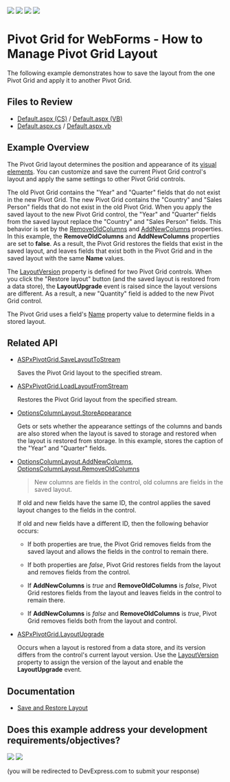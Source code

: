 <!-- default badges list -->
![](https://img.shields.io/endpoint?url=https://codecentral.devexpress.com/api/v1/VersionRange/234111505/21.2.3%2B)
[![](https://img.shields.io/badge/Open_in_DevExpress_Support_Center-FF7200?style=flat-square&logo=DevExpress&logoColor=white)](https://supportcenter.devexpress.com/ticket/details/T853278)
[![](https://img.shields.io/badge/📖_How_to_use_DevExpress_Examples-e9f6fc?style=flat-square)](https://docs.devexpress.com/GeneralInformation/403183)
[![](https://img.shields.io/badge/💬_Leave_Feedback-feecdd?style=flat-square)](#does-this-example-address-your-development-requirementsobjectives)
<!-- default badges end -->

# Pivot Grid for WebForms - How to Manage Pivot Grid Layout

The following example demonstrates how to save the layout from the one Pivot Grid and apply it to another Pivot Grid.

## Files to Review

* [Default.aspx (CS)](/CS/ASPxPivotGridLayoutUpgradeEvent/Default.aspx) / [Default.aspx (VB)](/VB/ASPxPivotGridLayoutUpgradeEvent/Default.aspx)
* [Default.aspx.cs](/CS/ASPxPivotGridLayoutUpgradeEvent/Default.aspx.cs) / [Default.aspx.vb](/VB/ASPxPivotGridLayoutUpgradeEvent/Default.aspx.vb)

## Example Overview

The Pivot Grid layout determines the position and appearance of its [visual elements](https://docs.devexpress.com/AspNet/3585/aspnet-webforms-controls/pivot-grid/ui-elements). You can customize and save the current Pivot Grid control's layout and apply the same settings to other Pivot Grid controls.

The old Pivot Grid contains the "Year" and "Quarter" fields that do not exist in the new Pivot Grid. The new Pivot Grid contains the "Country" and "Sales Person" fields that do not exist in the old Pivot Grid. When you apply the saved layout to the new Pivot Grid control, the "Year" and "Quarter" fields from the saved layout replace the "Country" and "Sales Person" fields. This behavior is set by the [RemoveOldColumns](https://docs.devexpress.com/CoreLibraries/DevExpress.Utils.OptionsColumnLayout.RemoveOldColumns) and [AddNewColumns](https://docs.devexpress.com/CoreLibraries/DevExpress.Utils.OptionsColumnLayout.AddNewColumns) properties. In this example, the **RemoveOldColumns** and **AddNewColumns** properties are set to **false**. As a result, the Pivot Grid restores the fields that exist in the saved layout, and leaves fields that exist both in the Pivot Grid and in the saved layout with the same **Name** values. 

The [LayoutVersion](https://docs.devexpress.com/CoreLibraries/DevExpress.Utils.OptionsLayoutBase.LayoutVersion) property is defined for two Pivot Grid controls. When you click the "Restore layout" button (and the saved layout is restored from a data store), the **LayoutUpgrade** event is raised since the layout versions are different. As a result, a new "Quantity" field is added to the new Pivot Grid control.

The Pivot Grid uses a field's [Name](https://docs.devexpress.com/CoreLibraries/DevExpress.XtraPivotGrid.PivotGridFieldBase.Name) property value to determine fields in a stored layout.

## Related API

* [ASPxPivotGrid.SaveLayoutToStream](https://docs.devexpress.com/AspNet/DevExpress.Web.ASPxPivotGrid.ASPxPivotGrid.SaveLayoutToStream(System.IO.Stream))

    Saves the Pivot Grid layout to the specified stream.
    
* [ASPxPivotGrid.LoadLayoutFromStream](https://docs.devexpress.com/AspNet/DevExpress.Web.ASPxPivotGrid.ASPxPivotGrid.LoadLayoutFromStream(System.IO.Stream))

    Restores the Pivot Grid layout from the specified stream.

* [OptionsColumnLayout.StoreAppearance](https://docs.devexpress.com/CoreLibraries/DevExpress.Utils.OptionsColumnLayout.StoreAppearance)

    Gets or sets whether the appearance settings of the columns and bands are also stored when the layout is saved to storage and restored when the layout is restored from storage. In this example, stores the caption of the "Year" and "Quarter" fields.

* [OptionsColumnLayout.AddNewColumns](https://docs.devexpress.com/CoreLibraries/DevExpress.Utils.OptionsColumnLayout.AddNewColumns), [OptionsColumnLayout.RemoveOldColumns](https://docs.devexpress.com/CoreLibraries/DevExpress.Utils.OptionsColumnLayout.RemoveOldColumns)
    > New columns are fields in the control, old columns are fields in the saved layout.

    If old and new fields have the same ID, the control applies the saved layout changes to the fields in the control.
    
    If old and new fields have a different ID, then the following behavior occurs:

    - If both properties are true, the Pivot Grid removes fields from the saved layout and allows the fields in the control to remain there. 

    - If both properties are *false*, Pivot Grid restores fields from the layout and removes fields from the control.

    - If **AddNewColumns** is *true* and **RemoveOldColumns** is *false*, Pivot Grid restores fields from the layout and leaves fields in the control to remain there.

    - If **AddNewColumns** is *false* and **RemoveOldColumns** is *true*, Pivot Grid removes fields both from the layout and control. 

* [ASPxPivotGrid.LayoutUpgrade](https://docs.devexpress.com/AspNet/DevExpress.Web.ASPxPivotGrid.ASPxPivotGrid.LayoutUpgrade)

    Occurs when a layout is restored from a data store, and its version differs from the control's current layout version. Use the [LayoutVersion](https://docs.devexpress.com/CoreLibraries/DevExpress.Utils.OptionsLayoutBase.LayoutVersion) property to assign the version of the layout and enable the **LayoutUpgrade** event.

## Documentation

- [Save and Restore Layout](https://docs.devexpress.com/AspNet/7266/aspnet-webforms-controls/pivot-grid/layout/save-and-restore-layout)
<!-- feedback -->
## Does this example address your development requirements/objectives?

[<img src="https://www.devexpress.com/support/examples/i/yes-button.svg"/>](https://www.devexpress.com/support/examples/survey.xml?utm_source=github&utm_campaign=aspxpivotgrid-layout-upgrade-event&~~~was_helpful=yes) [<img src="https://www.devexpress.com/support/examples/i/no-button.svg"/>](https://www.devexpress.com/support/examples/survey.xml?utm_source=github&utm_campaign=aspxpivotgrid-layout-upgrade-event&~~~was_helpful=no)

(you will be redirected to DevExpress.com to submit your response)
<!-- feedback end -->
